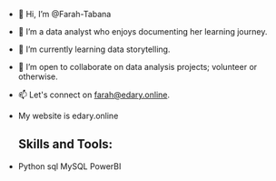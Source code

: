 - 👋 Hi, I’m @Farah-Tabana
- 👀 I’m a data analyst who enjoys documenting her learning journey.
- 🌱 I’m currently learning data storytelling.
- 💞️ I’m open to collaborate on data analysis projects; volunteer or otherwise.
- 📫 Let's connect on farah@edary.online.
- My website is edary.online

  ## Skills and Tools:
 - Python sql MySQL  PowerBI








<!---
Farah-Tabana/Farah-Tabana is a ✨ special ✨ repository because its `README.md` (this file) appears on your GitHub profile.
You can click the Preview link to take a look at your changes.
--->
